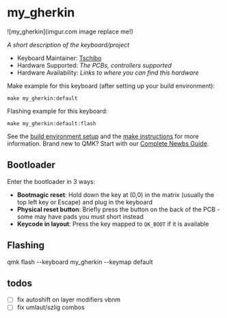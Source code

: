 # my_gherkin

![my_gherkin](imgur.com image replace me!)

*A short description of the keyboard/project*

* Keyboard Maintainer: [Tschibo](https://github.com/tschibo00)
* Hardware Supported: *The PCBs, controllers supported*
* Hardware Availability: *Links to where you can find this hardware*

Make example for this keyboard (after setting up your build environment):

    make my_gherkin:default

Flashing example for this keyboard:

    make my_gherkin:default:flash

See the [build environment setup](https://docs.qmk.fm/#/getting_started_build_tools) and the [make instructions](https://docs.qmk.fm/#/getting_started_make_guide) for more information. Brand new to QMK? Start with our [Complete Newbs Guide](https://docs.qmk.fm/#/newbs).

## Bootloader

Enter the bootloader in 3 ways:

* **Bootmagic reset**: Hold down the key at (0,0) in the matrix (usually the top left key or Escape) and plug in the keyboard
* **Physical reset button**: Briefly press the button on the back of the PCB - some may have pads you must short instead
* **Keycode in layout**: Press the key mapped to `QK_BOOT` if it is available

## Flashing
qmk flash --keyboard my_gherkin --keymap default

## todos
- [ ] fix autoshift on layer modifiers vbnm
- [ ] fix umlaut/szlig combos
